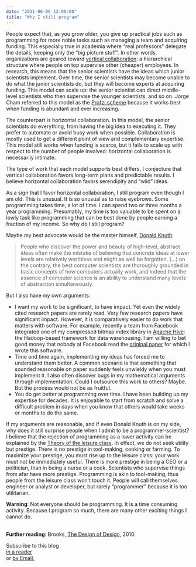 ```yaml
---
date: "2011-06-06 12:00:00"
title: "Why I still program"
---
```




People expect that, as you grow older, you give up practical jobs such as programming for more noble tasks such as managing a team and acquiring funding. This especially true in academia where &ldquo;real professors&rdquo; delegate the details, keeping only the &ldquo;big picture stuff&rdquo;. In other words, organizations are geared toward [vertical collaboration](/lemire/blog/2009/06/09/why-senior-researchers-and-managers-should-analyze-data-themselves/): a hierarchical structure where people on top supervise other (cheaper) employees. In research, this means that the senior scientists have the ideas which  junior scientists implement. Over time, the senior scientists may become unable to do what the junior scientists do, but they will become experts at acquiring funding. This model can scale up: the senior scientist can direct middle-level scientists who then supervise the younger scientists, and so on. Jorge Cham referred to this model as the [Profzi scheme](http://www.phdcomics.com/comics.php?f=1144) because it works best when funding is abundant and ever increasing.

The counterpart is horizontal collaboration. In this model, the senior scientists do everything, from having the big idea to executing it.  They prefer to automate or avoid busy work when possible. Collaboration is mostly used to get a different point of view and complementary expertise. This model still works when funding is scarce, but it fails to scale up with respect to the number of people involved: horizontal collaboration is necessarily intimate.

The type of work that each model supports best differs. I conjecture that vertical collaboration favors long-term plans and predictable results. I believe horizontal collaboration favors serendipity and &ldquo;wild&rdquo; ideas.

As a sign that I favor horizontal collaboration, I still program even though I am old. This is unusual. It is so unusual as to raise eyebrows. Some programming takes time, a lot of time. I can spend two or three months a year programming. Presumably, my time is too valuable to be spent on a lowly task like programming that can be best done by people earning a fraction of my income. So why do I still program?

Maybe my best advocate would be the master himself, [Donald Knuth](https://en.wikipedia.org/wiki/Donald_Knuth):

> People who discover the power and beauty of high-level, abstract ideas often make the mistake of believing that concrete ideas at lower levels are relatively worthless and might as well be forgotten. (&hellip;) on the contrary, the best computer scientists are thoroughly grounded in basic concepts of how computers actually work, and indeed that the essence of computer science is an ability to understand many levels of abstraction simultaneously.


But I also have my own arguments:

- I want my work to be significant, to have impact. Yet even the widely cited research papers are rarely read. Very few research papers have significant impact. However, it is comparatively easier to do work that matters with software. For example, recently a team from Facebook integrated one of my compressed bitmap index library in [Apache Hive](http://hive.apache.org/): the Hadoop-based framework for data warehousing. I am willing to bet good money that nobody at Facebook read the [original paper](http://arxiv.org/abs/0901.3751) for which I wrote this software.
- Time and time again, implementing my ideas has forced me to understand them better. A common scenario is that something that sounded reasonable on paper suddenly feels unwieldy when you must implement it. I also often discover bugs in my mathematical arguments through implementation. Could I outsource this work to others? Maybe. But the process would not be as fruitful.
- You do get better at programming over time. I have been building up my expertise for decades. It is enjoyable to start from scratch and solve a difficult problem in days when you know that others would take weeks or months to do the same.


If my arguments are reasonable, and if even Donald Knuth is on my side, why does it still surprise people when I admit to be a programmer-scientist? I believe that the rejection of programming as a lower activity can be explained by the [Theory of the leisure class](https://en.wikipedia.org/wiki/The_Theory_of_the_Leisure_Class). In effect, we do not seek utility but prestige. There is no prestige in tool-making, cooking or farming. To maximize your prestige, you must rise up to the leisure class: your work must not be immediately useful. There is more prestige in being a CEO or a politician, than in being a nurse or a cook. Scientists who supervise things from afar have more prestige. Programming is akin to tool-making, thus people from the leisure class won&rsquo;t touch it. People will call themselves engineer or analyst or developer, but rarely &ldquo;programmer&rdquo; because it is too utilitarian.

__Warning__: Not everyone should be programming. It is a time consuming activity. Because I program so much, there are many other exciting things I cannot do.

__<br/>
Further reading__: Brooks, [The Design of Design](https://www.amazon.com/gp/product/0201362988), 2010.

Subscribe to this blog <a title="Subscribe to my feed" type="application/rss+xml" href="https://lemire.me/blog/feed/" rel="alternate"></a><br/>
<a title="Subscribe to my feed" type="application/rss+xml" href="https://lemire.me/blog/feed/" rel="alternate">in a reader</a><br/>
or [by Email.](http://www.feedburner.com/fb/a/emailverifySubmit?feedId=1396075&amp;loc=en_US)

